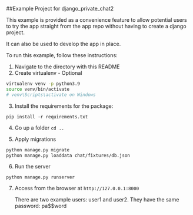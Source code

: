 ##Example Project for django_private_chat2

This example is provided as a convenience feature to allow potential users to try the app straight from the app repo without having to create a django project.

It can also be used to develop the app in place.

To run this example, follow these instructions:

1. Navigate to the directory with this README
2. Create virtualenv  - Optional

```bash
virtualenv venv -p python3.9
source venv/bin/activate
# venv\Scripts\activate on Windows
```

3. Install the requirements for the package:

`pip install -r requirements.txt`
		
4. Go up a folder
`cd ..`
   
5. Apply migrations
		
```bash
python manage.py migrate
python manage.py loaddata chat/fixtures/db.json
```
		
6. Run the server

`python manage.py runserver`
		
7. Access from the browser at `http://127.0.0.1:8000`
   
   There are two example users: user1 and user2. They have the same password: pa$$word
